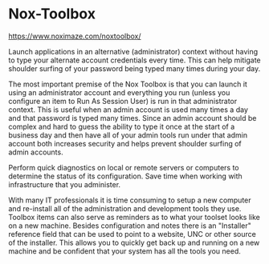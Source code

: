 # Nox-Toolbox

https://www.noximaze.com/noxtoolbox/

Launch applications in an alternative (administrator) context without having to type your alternate account credentials every time.  This can help mitigate shoulder surfing of your password being typed many times during your day.

The most important premise of the Nox Toolbox is that you can launch it using an administrator account and everything you run (unless you configure an item to Run As Session User) is run in that administrator context.  This is useful when an admin account is used many times a day and that password is typed many times.  Since an admin account should be complex and hard to guess the ability to type it once at the start of a business day and then have all of your admin tools run under that admin account both increases security and helps prevent shoulder surfing of admin accounts.

Perform quick diagnostics on local or remote servers or computers to determine the status of its configuration.  Save time when working with infrastructure that you administer.

With many IT professionals it is time consuming to setup a new computer and re-install all of the administration and development tools they use.  Toolbox items can also serve as reminders as to what your toolset looks like on a new machine.  Besides configuration and notes there is an "Installer" reference field that can be used to point to a website, UNC or other source of the installer.  This allows you to quickly get back up and running on a new machine and be confident that your system has all the tools you need.
